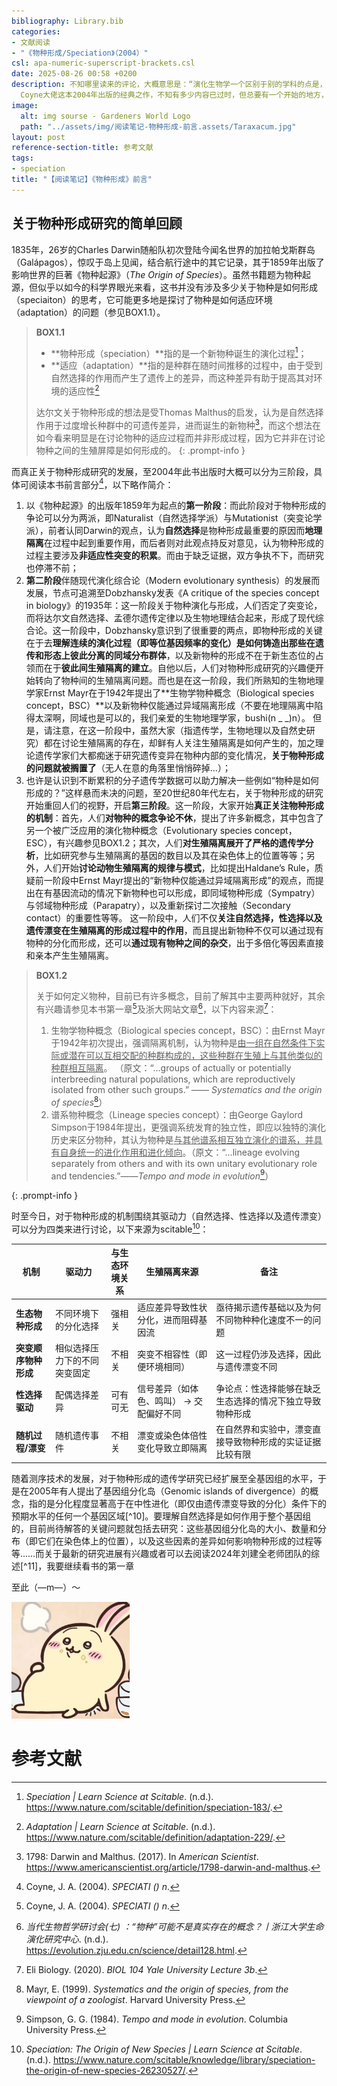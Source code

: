 ```yaml
---
bibliography: Library.bib
categories:
- 文献阅读
- "《物种形成/Speciation》（2004）"
csl: apa-numeric-superscript-brackets.csl
date: 2025-08-26 00:58 +0200
description: 不知哪里读来的评论，大概意思是：“演化生物学一个区别于别的学科的点是，人人都自认为懂演化，却也人人都不懂演化”。相信“物种”这一概念亦是如此，今已走入寻常百姓家，但细问却不知为何。物种是真实存在的客体吗？还是只是人类为图方便而创造的主观概念？如果是真实存在的客观事实，背后原因与形成机制为何？大自然中为什么要形成这种互相分离的存在实体？资源的合理划分吗？我好像从来没有想过这些问题，夜半无眠，兴来，遂决定读读Jerry
  Coyne大佬这本2004年出版的经典之作，不知有多少内容已过时，但总要有一个开始的地方，不是吗？:)
image:
  alt: img sourse - Gardeners World Logo
  path: "../assets/img/阅读笔记-物种形成-前言.assets/Taraxacum.jpg"
layout: post
reference-section-title: 参考文献
tags:
- speciation
title: "【阅读笔记】《物种形成》前言"
---
```

## 关于物种形成研究的简单回顾

1835年，26岁的Charles Darwin随船队初次登陆今闻名世界的加拉帕戈斯群岛（Galápagos），惊叹于岛上见闻，结合航行途中的其它记录，其于1859年出版了影响世界的巨著《物种起源》（*The Origin of Species*）。虽然书籍题为物种起源，但似乎以如今的科学界眼光来看，这书并没有涉及多少关于物种是如何形成（speciaiton）的思考，它可能更多地是探讨了物种是如何适应环境（adaptation）的问题（参见BOX1.1）。

> **BOX1.1**
>
> - **物种形成（speciation）**指的是一个新物种诞生的演化过程[^1]；
> - **适应（adaptation）**指的是种群在随时间推移的过程中，由于受到自然选择的作用而产生了遗传上的差异，而这种差异有助于提高其对环境的适应性[^2]
>
> 达尔文关于物种形成的想法是受Thomas Malthus的启发，认为是自然选择作用于过度增长种群中的可遗传差异，进而诞生的新物种[^3]，而这个想法在如今看来明显是在讨论物种的适应过程而并非形成过程，因为它并非在讨论物种之间的生殖屏障是如何形成的。 
{: .prompt-info }

而真正关于物种形成研究的发展，至2004年此书出版时大概可以分为三阶段，具体可阅读本书前言部分[^4]，以下略作简介：

1.  以《物种起源》的出版年1859年为起点的**第一阶段**：而此阶段对于物种形成的争论可以分为两派，即Naturalist（自然选择学派）与Mutationist（突变论学派），前者认同Darwin的观点，认为**自然选择**是物种形成最重要的原因而**地理隔离**在过程中起到重要作用，而后者则对此观点持反对意见，认为物种形成的过程主要涉及**非适应性突变的积累**。而由于缺乏证据，双方争执不下，而研究也停滞不前；
2.  **第二阶段**伴随现代演化综合论（Modern evolutionary synthesis）的发展而发展，节点可追溯至Dobzhansky发表《A critique of the species concept in biology》的1935年：这一阶段关于物种演化与形成，人们否定了突变论，而将达尔文自然选择、孟德尔遗传定律以及生物地理结合起来，形成了现代综合论。这一阶段中，Dobzhansky意识到了很重要的两点，即物种形成的关键在于去**理解连续的演化过程（即等位基因频率的变化）是如何铸造出那些在遗传和形态上彼此分离的同域分布群体**，以及新物种的形成不在于新生态位的占领而在于**彼此间生殖隔离的建立**。自他以后，人们对物种形成研究的兴趣便开始转向了物种间的生殖隔离问题。而也是在这一阶段，我们所熟知的生物地理学家Ernst Mayr在于1942年提出了**生物学物种概念（Biological species concept，BSC）**以及新物种仅能通过异域隔离形成（不要在地理隔离中陷得太深啊，同域也是可以的，我们亲爱的生物地理学家，bushi(n \_ \_)n）。 但是，请注意，在这一阶段中，虽然大家（指遗传学，生物地理以及自然史研究）都在讨论生殖隔离的存在，却鲜有人关注生殖隔离是如何产生的，加之理论遗传学家们大都痴迷于研究遗传变异在物种内部的变化情况，**关于物种形成的问题就被搁置了**（无人在意的角落里悄悄碎掉…）；
3.  也许是认识到不断累积的分子遗传学数据可以助力解决一些例如“物种是如何形成的？”这样悬而未决的问题，至20世纪80年代左右，关于物种形成的研究开始重回人们的视野，开启**第三阶段**。这一阶段，大家开始**真正关注物种形成的机制**：首先，人们**对物种的概念争论不休**，提出了许多新概念，其中包含了另一个被广泛应用的演化物种概念（Evolutionary species concept，ESC），有兴趣参见BOX1.2；其次，人们**对生殖隔离展开了严格的遗传学分析**，比如研究参与生殖隔离的基因的数目以及其在染色体上的位置等等；另外，人们开始**讨论动物生殖隔离的规律与模式**，比如提出Haldane’s Rule，质疑前一阶段中Ernst Mayr提出的“新物种仅能通过异域隔离形成”的观点，而提出在有基因流动的情况下新物种也可以形成，即同域物种形成（Sympatry）与邻域物种形成（Parapatry），以及重新探讨二次接触（Secondary contact）的重要性等等。 这一阶段中，人们不仅**关注自然选择，性选择以及遗传漂变在生殖隔离的形成过程中的作用**，而且提出新物种不仅可以通过现有物种的分化而形成，还可以**通过现有物种之间的杂交**，出于多倍化等因素直接和亲本产生生殖隔离。

> **BOX1.2**
>
> 关于如何定义物种，目前已有许多概念，目前了解其中主要两种就好，其余有兴趣请参见本书第一章[^4]及浙大网站文章[^5]，以下内容来源[^6]：
>
> 1.  生物学物种概念（Biological species concept，BSC）：由Ernst Mayr于1942年初次提出，强调隔离机制，认为物种是<u>由一组在自然条件下实际或潜在可以互相交配的种群构成的，这些种群在生殖上与其他类似的种群相互隔离</u>。 （原文：“…groups of actually or potentially interbreeding natural populations, which are reproductively isolated from other such groups.” —— *Systematics and the origin of species*[^7]）
> 2.  谱系物种概念（Lineage species concept）：由George Gaylord Simpson于1984年提出，更强调系统发育的独立性，即应以独特的演化历史来区分物种，其认为物种是<u>与其他谱系相互独立演化的谱系，并具有自身统一的进化作用和进化倾向</u>。（原文：“…lineage evolving separately from others and with its own unitary evolutionary role and tendencies.”——*Tempo and mode in evolution*[^8]）
>
> 
{: .prompt-info }

时至今日，对于物种形成的机制围绕其驱动力（自然选择、性选择以及遗传漂变）可以分为四类来进行讨论，以下来源为scitable[^9]：

<table>
<colgroup>
<col style="width: 12%" />
<col style="width: 17%" />
<col style="width: 8%" />
<col style="width: 24%" />
<col style="width: 35%" />
</colgroup>
<thead>
<tr>
<th>机制</th>
<th>驱动力</th>
<th>与生态环境关系</th>
<th>生殖隔离来源</th>
<th>备注</th>
</tr>
</thead>
<tbody>
<tr>
<td><strong>生态物种形成</strong></td>
<td>不同环境下的分化选择</td>
<td>强相关</td>
<td>适应差异导致性状分化，进而阻碍基因流</td>
<td>亟待揭示遗传基础以及为何不同物种种化速度不一的问题</td>
</tr>
<tr>
<td><strong>突变顺序物种形成</strong></td>
<td>相似选择压力下的不同突变固定</td>
<td>不相关</td>
<td>突变不相容性（即便环境相同）</td>
<td>这一过程仍涉及选择，因此与遗传漂变不同</td>
</tr>
<tr>
<td><strong>性选择驱动</strong></td>
<td>配偶选择差异</td>
<td>可有可无</td>
<td>信号差异（如体色、鸣叫） → 交配偏好不同</td>
<td>争论点：性选择能够在缺乏生态选择的情况下独立导致物种形成</td>
</tr>
<tr>
<td><strong>随机过程/漂变</strong></td>
<td>随机遗传事件</td>
<td>不相关</td>
<td>漂变或染色体倍性变化导致立即隔离</td>
<td>在自然界和实验中，漂变直接导致物种形成的实证证据比较有限</td>
</tr>
</tbody>
</table>
随着测序技术的发展，对于物种形成的遗传学研究已经扩展至全基因组的水平，于是在2005年有人提出了基因组分化岛（Genomic islands of divergence）的概念，指的是分化程度显著高于在中性进化（即仅由遗传漂变导致的分化）条件下的预期水平的任何一个基因区域[^10]。要理解自然选择是如何作用于整个基因组的，目前尚待解答的关键问题就包括去研究：这些基因组分化岛的大小、数量和分布（即它们在染色体上的位置），以及这些因素的差异如何影响物种形成的过程等等……而关于最新的研究进展有兴趣或者可以去阅读2024年刘建全老师团队的综述[^11]，我要继续看书的第一章

至此（—m—）～

<img src="../assets/img/阅读随想-物种形成-前言.assets/IMG_3237.jpeg" alt="IMG_3237" style="zoom:33%;" />

# 参考文献

[^1]: *Speciation \| Learn Science at Scitable*. (n.d.). https://www.nature.com/scitable/definition/speciation-183/.

[^2]: *Adaptation \| Learn Science at Scitable*. (n.d.). https://www.nature.com/scitable/definition/adaptation-229/.

[^3]: 1798: Darwin and Malthus. (2017). In *American Scientist*. https://www.americanscientist.org/article/1798-darwin-and-malthus.

[^4]: Coyne, J. A. (2004). *SPECIATI () n*.

[^5]: *当代生物哲学研讨会(七) ：“物种”可能不是真实存在的概念？丨浙江大学生命演化研究中心*. (n.d.). https://evolution.zju.edu.cn/science/detail128.html.

[^6]: Eli Biology. (2020). *BIOL 104 Yale University Lecture 3b*.

[^7]: Mayr, E. (1999). *Systematics and the origin of species, from the viewpoint of a zoologist*. Harvard University Press.

[^8]: Simpson, G. G. (1984). *Tempo and mode in evolution*. Columbia University Press.

[^9]: *Speciation: The Origin of New Species \| Learn Science at Scitable*. (n.d.). https://www.nature.com/scitable/knowledge/library/speciation-the-origin-of-new-species-26230527/.

[^10]: Turner, T. L., Hahn, M. W., & Nuzhdin, S. V. (2005年8月9日). Genomic Islands of Speciation in Anopheles gambiae. *PLOS Biology*, *3*(9), e285. <https://doi.org/10.1371/journal.pbio.0030285>

[^11]: 王则夫, & 刘建全. (2024). 基因组时代的物种形成研究. *遗传*, *47*(1), 71–100.
